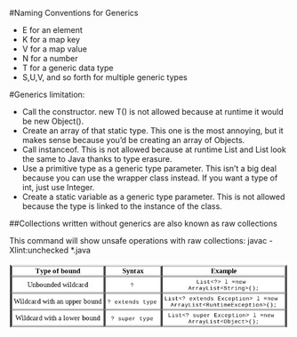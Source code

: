 #Naming Conventions for Generics

- E for an element
- K for a map key
- V for a map value
- N for a number
- T for a generic data type
- S,U,V, and so forth for multiple generic types

#Generics limitation:

- Call the constructor. new T() is not allowed because at runtime it would be new Object().
- Create an array of that static type. This one is the most annoying, but it makes sense because you’d be creating an array of Objects. 
- Call instanceof. This is not allowed because at runtime List<Integer> and List<String> look the same to Java thanks to type erasure. 
- Use a primitive type as a generic type parameter. This isn’t a big deal because you can use the wrapper class instead. If you want a type of int, just use Integer.
- Create a static variable as a generic type parameter. This is not allowed because the type is linked to the instance of the class.

##Collections written without generics are also known as raw collections

This command will show unsafe operations with raw collections:
javac -Xlint:unchecked *.java

![Types of Bounds](bounds_types.png)

